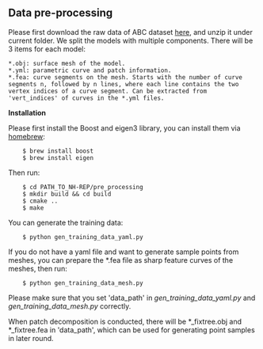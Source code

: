 ## Data pre-processing

Please first download the raw data of ABC dataset [here](https://pan.baidu.com/s/1N8E_8xhwKmE2UHuJhdFPZA?pwd=asdf), and unzip it under current folder. We split the models with multiple components. There will be 3 items for each model:

```
*.obj: surface mesh of the model.
*.yml: parametric curve and patch information.
*.fea: curve segments on the mesh. Starts with the number of curve segments n, followed by n lines, where each line contains the two vertex indices of a curve segment. Can be extracted from 'vert_indices' of curves in the *.yml files.
```

**Installation**

Please first install the Boost and eigen3 library, you can install them via [homebrew](https://brew.sh/):

        $ brew install boost
        $ brew install eigen
Then run:

        $ cd PATH_TO_NH-REP/pre_processing
        $ mkdir build && cd build
        $ cmake ..
        $ make

You can generate the training data:

        $ python gen_training_data_yaml.py

If you do not have a yaml file and want to generate sample points from meshes, you can prepare the *.fea file as sharp feature curves of the meshes, then run:

        $ python gen_training_data_mesh.py

Please make sure that you set 'data_path' in _gen_training_data_yaml.py_ and _gen_training_data_mesh.py_ correctly.


When patch decomposition is conducted, there will be *_fixtree.obj and *_fixtree.fea in 'data_path', which can be used for generating point samples in later round.
